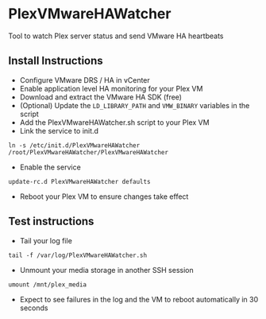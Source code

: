 # PlexVMwareHAWatcher
Tool to watch Plex server status and send VMware HA heartbeats

## Install Instructions
- Configure VMware DRS / HA in vCenter
- Enable application level HA monitoring for your Plex VM
- Download and extract the VMware HA SDK (free)
- (Optional) Update the `LD_LIBRARY_PATH` and `VMW_BINARY` variables in the script
- Add the PlexVMwareHAWatcher.sh script to your Plex VM
- Link the service to init.d
```
ln -s /etc/init.d/PlexVMwareHAWatcher /root/PlexVMwareHAWatcher/PlexVMwareHAWatcher
```
- Enable the service
```
update-rc.d PlexVMwareHAWatcher defaults
```
- Reboot your Plex VM to ensure changes take effect

## Test instructions
- Tail your log file
```
tail -f /var/log/PlexVMwareHAWatcher.sh
```
- Unmount your media storage in another SSH session
```
umount /mnt/plex_media
```
- Expect to see failures in the log and the VM to reboot automatically in 30 seconds
